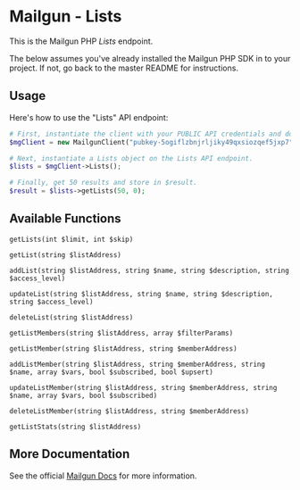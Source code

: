 Mailgun - Lists
====================

This is the Mailgun PHP *Lists* endpoint. 

The below assumes you've already installed the Mailgun PHP SDK in to your project. If not, go back to the master README for instructions.

Usage
-------------
Here's how to use the "Lists" API endpoint:

```php
# First, instantiate the client with your PUBLIC API credentials and domain. 
$mgClient = new MailgunClient("pubkey-5ogiflzbnjrljiky49qxsiozqef5jxp7", "samples.mailgun.org");

# Next, instantiate a Lists object on the Lists API endpoint.
$lists = $mgClient->Lists();

# Finally, get 50 results and store in $result.
$result = $lists->getLists(50, 0);

```

Available Functions
-------------------

`getLists(int $limit, int $skip)`  

`getList(string $listAddress)`  

`addList(string $listAddress, string $name, string $description, string $access_level)`  

`updateList(string $listAddress, string $name, string $description, string $access_level)`  

`deleteList(string $listAddress)`  

`getListMembers(string $listAddress, array $filterParams)`  

`getListMember(string $listAddress, string $memberAddress)`  

`addListMember(string $listAddress, string $memberAddress, string $name, array $vars, bool $subscribed, bool $upsert)`  

`updateListMember(string $listAddress, string $memberAddress, string $name, array $vars, bool $subscribed)`  

`deleteListMember(string $listAddress, string $memberAddress)`  

`getListStats(string $listAddress)`  



More Documentation
------------------
See the official [Mailgun Docs](http://documentation.mailgun.com/api-mailinglists.html) for more information.